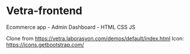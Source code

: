 # Vetra-frontend
Ecommerce app - Admin Dashboard - HTML CSS JS
 
 Clone from https://vetra.laborasyon.com/demos/default/index.html
 Icon: https://icons.getbootstrap.com/
